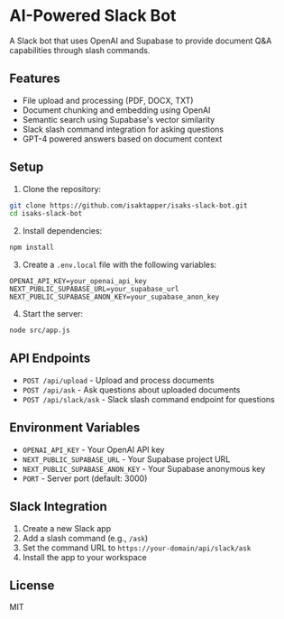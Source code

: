 # AI-Powered Slack Bot

A Slack bot that uses OpenAI and Supabase to provide document Q&A capabilities through slash commands.

## Features

- File upload and processing (PDF, DOCX, TXT)
- Document chunking and embedding using OpenAI
- Semantic search using Supabase's vector similarity
- Slack slash command integration for asking questions
- GPT-4 powered answers based on document context

## Setup

1. Clone the repository:
```bash
git clone https://github.com/isaktapper/isaks-slack-bot.git
cd isaks-slack-bot
```

2. Install dependencies:
```bash
npm install
```

3. Create a `.env.local` file with the following variables:
```
OPENAI_API_KEY=your_openai_api_key
NEXT_PUBLIC_SUPABASE_URL=your_supabase_url
NEXT_PUBLIC_SUPABASE_ANON_KEY=your_supabase_anon_key
```

4. Start the server:
```bash
node src/app.js
```

## API Endpoints

- `POST /api/upload` - Upload and process documents
- `POST /api/ask` - Ask questions about uploaded documents
- `POST /api/slack/ask` - Slack slash command endpoint for questions

## Environment Variables

- `OPENAI_API_KEY` - Your OpenAI API key
- `NEXT_PUBLIC_SUPABASE_URL` - Your Supabase project URL
- `NEXT_PUBLIC_SUPABASE_ANON_KEY` - Your Supabase anonymous key
- `PORT` - Server port (default: 3000)

## Slack Integration

1. Create a new Slack app
2. Add a slash command (e.g., `/ask`)
3. Set the command URL to `https://your-domain/api/slack/ask`
4. Install the app to your workspace

## License

MIT 